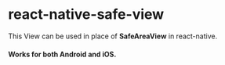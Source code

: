 # react-native-safe-view

This View can be used in place of <b>SafeAreaView</b> in react-native.
#### Works for both Android and iOS.
